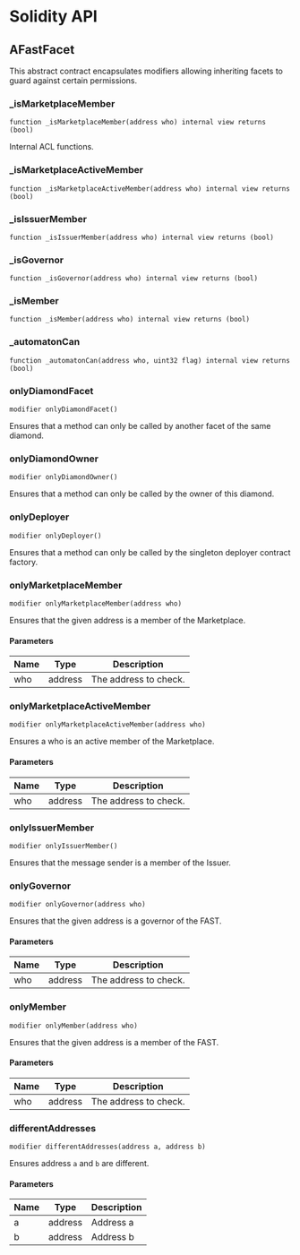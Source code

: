 # Solidity API

## AFastFacet

This abstract contract encapsulates modifiers allowing inheriting facets to guard against
certain permissions.

### _isMarketplaceMember

```solidity
function _isMarketplaceMember(address who) internal view returns (bool)
```

Internal ACL functions.

### _isMarketplaceActiveMember

```solidity
function _isMarketplaceActiveMember(address who) internal view returns (bool)
```

### _isIssuerMember

```solidity
function _isIssuerMember(address who) internal view returns (bool)
```

### _isGovernor

```solidity
function _isGovernor(address who) internal view returns (bool)
```

### _isMember

```solidity
function _isMember(address who) internal view returns (bool)
```

### _automatonCan

```solidity
function _automatonCan(address who, uint32 flag) internal view returns (bool)
```

### onlyDiamondFacet

```solidity
modifier onlyDiamondFacet()
```

Ensures that a method can only be called by another facet of the same diamond.

### onlyDiamondOwner

```solidity
modifier onlyDiamondOwner()
```

Ensures that a method can only be called by the owner of this diamond.

### onlyDeployer

```solidity
modifier onlyDeployer()
```

Ensures that a method can only be called by the singleton deployer contract factory.

### onlyMarketplaceMember

```solidity
modifier onlyMarketplaceMember(address who)
```

Ensures that the given address is a member of the Marketplace.

#### Parameters

| Name | Type | Description |
| ---- | ---- | ----------- |
| who | address | The address to check. |

### onlyMarketplaceActiveMember

```solidity
modifier onlyMarketplaceActiveMember(address who)
```

Ensures a who is an active member of the Marketplace.

#### Parameters

| Name | Type | Description |
| ---- | ---- | ----------- |
| who | address | The address to check. |

### onlyIssuerMember

```solidity
modifier onlyIssuerMember()
```

Ensures that the message sender is a member of the Issuer.

### onlyGovernor

```solidity
modifier onlyGovernor(address who)
```

Ensures that the given address is a governor of the FAST.

#### Parameters

| Name | Type | Description |
| ---- | ---- | ----------- |
| who | address | The address to check. |

### onlyMember

```solidity
modifier onlyMember(address who)
```

Ensures that the given address is a member of the FAST.

#### Parameters

| Name | Type | Description |
| ---- | ---- | ----------- |
| who | address | The address to check. |

### differentAddresses

```solidity
modifier differentAddresses(address a, address b)
```

Ensures address `a` and `b` are different.

#### Parameters

| Name | Type | Description |
| ---- | ---- | ----------- |
| a | address | Address a |
| b | address | Address b |

